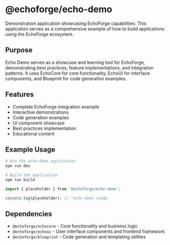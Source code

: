 # @echoforge/echo-demo

Demonstration application showcasing EchoForge capabilities. This application serves as a comprehensive example of how to build applications using the EchoForge ecosystem.

## Purpose

Echo Demo serves as a showcase and learning tool for EchoForge, demonstrating best practices, feature implementations, and integration patterns. It uses EchoCore for core functionality, EchoUI for interface components, and Blueprint for code generation examples.

## Features

- Complete EchoForge integration example
- Interactive demonstrations
- Code generation examples
- UI component showcase
- Best practices implementation
- Educational content

## Example Usage

```bash
# Run the echo-demo application
npm run dev

# Build the application
npm run build
```

```typescript
import { placeholder } from '@echoforge/echo-demo';

console.log(placeholder); // 'echo-demo ready'
```

## Dependencies

- `@echoforge/echocore` - Core functionality and business logic
- `@echoforge/echoui` - User interface components and frontend framework
- `@echoforge/blueprint` - Code generation and templating utilities
